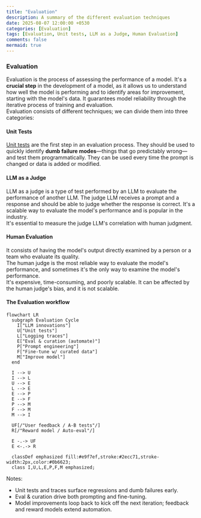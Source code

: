 ```yaml
---
title: "Evaluation"
description: A summary of the different evaluation techniques
date: 2025-08-07 12:00:00 +0530
categories: [Evaluation]
tags: [Evaluation, Unit tests, LLM as a Judge, Human Evaluation]
comments: false
mermaid: true
---
```



### Evaluation

Evaluation is the process of assessing the performance of a model. It's a **crucial step** in the development of a model, as it allows us to understand how well the model is performing and to identify areas for improvement, starting with the model's data.
It guarantees model reliability through the iterative process of training and evaluation.  
Evaluation consists of different techniques; we can divide them into three categories:

#### Unit Tests 
[Unit tests](https://bigghis.github.io/posts/UNIT-TESTS/) are the first step in an evaluation process. 
They should be used to quickly identify **dumb failure modes**—things that go predictably wrong—and test them programmatically.
They can be used every time the prompt is changed or data is added or modified.


#### LLM as a Judge
LLM as a judge is a type of test performed by an LLM to evaluate the performance of another LLM. The judge LLM receives a prompt and a response and should be able to judge whether the response is correct.
It's a scalable way to evaluate the model's performance and is popular in the industry.  
It's essential to measure the judge LLM's correlation with human judgment.



#### Human Evaluation
It consists of having the model's output directly examined by a person or a team who evaluate its quality.  
The human judge is the most reliable way to evaluate the model's performance, and sometimes it's the only way to examine the model's performance.  
It's expensive, time-consuming, and poorly scalable.
It can be affected by the human judge's bias, and it is not scalable.

#### The Evaluation workflow


```mermaid
flowchart LR
  subgraph Evaluation Cycle
    I["LLM innovations"]
    U["Unit tests"]
    L["Logging traces"]
    E["Eval & curation (automate)"]
    P["Prompt engineering"]
    F["Fine-tune w/ curated data"]
    M["Improve model"]
  end

  I --> U
  I --> L
  U --> E
  L --> E
  E --> P
  E --> F
  P --> M
  F --> M
  M --> I

  UF[/"User feedback / A-B tests"/]
  R[/"Reward model / Auto-eval"/]

  E -.-> UF
  E <-.-> R

  classDef emphasized fill:#e9f7ef,stroke:#2ecc71,stroke-width:2px,color:#0b6623;
  class I,U,L,E,P,F,M emphasized;
```

Notes:
- Unit tests and traces surface regressions and dumb failures early.
- Eval & curation drive both prompting and fine-tuning.
- Model improvements loop back to kick off the next iteration; feedback and reward models extend automation.